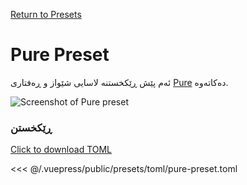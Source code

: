 [Return to Presets](./README.md#pure)

# Pure Preset

ئەم پێش ڕێکخستنە لاسایی شێواز و ڕەفتاری [Pure](https://github.com/sindresorhus/pure) دەکاتەوە.

![Screenshot of Pure preset](/presets/img/pure-preset.png)

### ڕێکخستن

[Click to download TOML](/presets/toml/pure-preset.toml)

<<< @/.vuepress/public/presets/toml/pure-preset.toml
